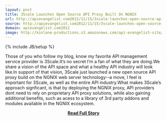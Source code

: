 ```yaml
---
layout: post
title: 3Scale Launches Open Source API Proxy Built On NGNIX
url: http://apievangelist.com2012/11/15/3scale-launches-open-source-api-proxy-build-on-ngnix/
source: http://apievangelist.com2012/11/15/3scale-launches-open-source-api-proxy-build-on-ngnix/
domain: apievangelist.com2012
image: http://kinlane-productions.s3.amazonaws.com/api-evangelist-site/blog/3scale-logo.png
---
```

{% include JB/setup %}<p>Those of you who follow my blog, know my favorite API management service provider is 3Scale.It’s no secret I’m a fan of what they are doing.We share a vision of the API space and what a healthy API industry will look like.In support of that vision, 3Scale just launched a new open source API proxy build on the NGNIX web server technology--a move, I feel is important for 3Scale, as well as the entire API industry.What makes 3Scale’s approach signficant, is that by deploying the NGNIX proxy, API providers dont need to rely on proprietary API proxy solutions, while also gaining additional benefits, such as acess to a library of 3rd party addons and modules available in the NGNIX ecosystem.</p>
<center><p><a href="http://apievangelist.com2012/11/15/3scale-launches-open-source-api-proxy-build-on-ngnix/" style='padding:25px; font-sze:18px; font-weight: bold;'>Read Full Story</a></p></center>

